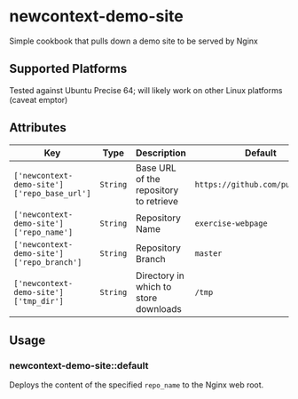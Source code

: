 # newcontext-demo-site

Simple cookbook that pulls down a demo site to be served by Nginx

## Supported Platforms

Tested against Ubuntu Precise 64; will likely work on other Linux platforms (caveat emptor)

## Attributes

Key | Type | Description  | Default
----|------|--------------|--------
`['newcontext-demo-site']['repo_base_url']` | `String` | Base URL of the repository to retrieve | `https://github.com/puppetlabs`
`['newcontext-demo-site']['repo_name']` | `String` | Repository Name | `exercise-webpage`
`['newcontext-demo-site']['repo_branch']` | `String` | Repository Branch | `master`
`['newcontext-demo-site']['tmp_dir']` | `String` | Directory in which to store downloads | `/tmp`

## Usage

### newcontext-demo-site::default

Deploys the content of the specified `repo_name` to the Nginx web root. 